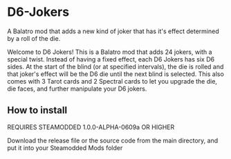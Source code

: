 # D6-Jokers
A Balatro mod that adds a new kind of joker that has it's effect determined by a roll of the die. 

Welcome to D6 Jokers! This is a Balatro mod that adds 24 jokers, with a special twist. Instead of having a fixed effect, each D6 Jokers has six D6 sides. At the start of the blind (or at specified intervals), the die is rolled and that joker's effect will be the D6 die until the next blind is selected. This also comes with 3 Tarot cards and 2 Spectral cards to let you upgrade the die, die faces, and further manipulate your D6 jokers. 
## How to install
REQUIRES STEAMODDED 1.0.0-ALPHA-0609a OR HIGHER

Download the release file or the source code from the main directory, and put it into your Steamodded Mods folder
